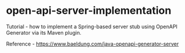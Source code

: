 # open-api-server-implementation
Tutorial - how to implement a Spring-based server stub using OpenAPI Generator via its Maven plugin.

Reference - https://www.baeldung.com/java-openapi-generator-server
